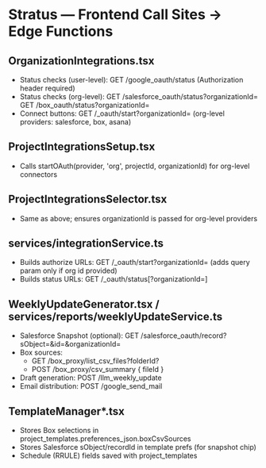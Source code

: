 # Stratus — Frontend Call Sites → Edge Functions

## OrganizationIntegrations.tsx
- Status checks (user-level):  GET /google_oauth/status            (Authorization header required)
- Status checks (org-level):   GET /salesforce_oauth/status?organizationId=<uuid>
                               GET /box_oauth/status?organizationId=<uuid>
- Connect buttons:             GET /<provider>_oauth/start?organizationId=<uuid>  (org-level providers: salesforce, box, asana)

## ProjectIntegrationsSetup.tsx
- Calls startOAuth(provider, 'org', projectId, organizationId) for org-level connectors

## ProjectIntegrationsSelector.tsx
- Same as above; ensures organizationId is passed for org-level providers

## services/integrationService.ts
- Builds authorize URLs: GET /<provider>_oauth/start?organizationId=<uuid>  (adds query param only if org id provided)
- Builds status URLs:    GET /<provider>_oauth/status[?organizationId=<uuid>]

## WeeklyUpdateGenerator.tsx / services/reports/weeklyUpdateService.ts
- Salesforce Snapshot (optional): GET /salesforce_oauth/record?sObject=&id=&organizationId=
- Box sources:
  - GET  /box_proxy/list_csv_files?folderId?
  - POST /box_proxy/csv_summary { fileId }
- Draft generation:                POST /llm_weekly_update
- Email distribution:              POST /google_send_mail

## TemplateManager*.tsx
- Stores Box selections in project_templates.preferences_json.boxCsvSources
- Stores Salesforce sObject/recordId in template prefs (for snapshot chip)
- Schedule (RRULE) fields saved with project_templates
